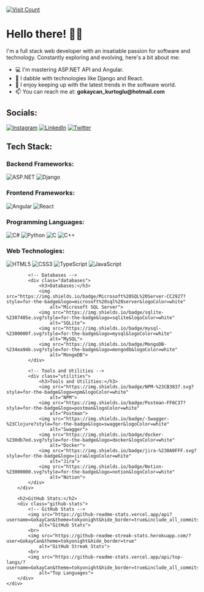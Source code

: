 <!DOCTYPE html>
<html lang="en">

<head>
    <meta charset="UTF-8">
    <meta name="viewport" content="width=device-width, initial-scale=1.0">
    <link rel="stylesheet" href="styles.css">
</head>

<body>
    <div class="container">
        <a href="https://visitcount.itsvg.in/api?id=GokayCan&icon=0&color=6">
            <img src="https://visitcount.itsvg.in/api?id=GokayCan&icon=0&color=6" alt="Visit Count">
        </a>
        <h1>Hello there! 👋🏼</h1>
        <p>I'm a full stack web developer with an insatiable passion for software and technology. Constantly exploring
            and evolving, here's a bit about me:</p>
        <ul>
            <li>💻 I'm mastering ASP.NET API and Angular.</li>
            <li>🌟 I dabble with technologies like Django and React.</li>
            <li>🚀 I enjoy keeping up with the latest trends in the software world.</li>
            <li>📫 You can reach me at: <strong>gokaycan_kurtoglu@hotmail.com</strong></li>
        </ul>
        <h2>Socials:</h2>
        <div class="socials">
            <a href="https://www.instagram.com/kurtoglu_gokaycan/"><img
                    src="https://img.shields.io/badge/Instagram-%23E4405F.svg?logo=Instagram&logoColor=white"
                    alt="Instagram"></a>
            <a href="https://linkedin.com/in/gokay-can-kurtoglu/"><img
                    src="https://img.shields.io/badge/LinkedIn-%230077B5.svg?logo=linkedin&logoColor=white"
                    alt="LinkedIn"></a>
            <a href="https://twitter.com/GkycanKurtoglu"><img
                    src="https://img.shields.io/badge/X-black.svg?logo=X&logoColor=white" alt="Twitter"></a>
        </div>
        <h2>Tech Stack:</h2>
        <div class="tech-stack">
            <!-- Backend Frameworks -->
            <div class="frameworks">
                <h3>Backend Frameworks:</h3>
                <img src="https://img.shields.io/badge/ASP.NET-%235C2D91.svg?style=for-the-badge&logo=.net&logoColor=white"
                    alt="ASP.NET">
                <img src="https://img.shields.io/badge/django-%23092E20.svg?style=for-the-badge&logo=django&logoColor=white"
                    alt="Django">
            </div>
            <!-- Frontend Frameworks -->
            <div class="frameworks">
                <h3>Frontend Frameworks:</h3>
                <img src="https://img.shields.io/badge/angular-%23DD0031.svg?style=for-the-badge&logo=angular&logoColor=white"
                    alt="Angular">
                <img src="https://img.shields.io/badge/react-%2320232a.svg?style=for-the-badge&logo=react&logoColor=%2361DAFB"
                    alt="React">
            </div>
            <!-- Programming Languages -->
            <div class="languages">
                <h3>Programming Languages:</h3>
                <img src="https://img.shields.io/badge/c%23-%23239120.svg?style=for-the-badge&logo=csharp&logoColor=white"
                    alt="C#">
                <img src="https://img.shields.io/badge/python-3670A0?style=for-the-badge&logo=python&logoColor=ffdd54"
                    alt="Python">
                <img src="https://img.shields.io/badge/c-%2300599C.svg?style=for-the-badge&logo=c&logoColor=white"
                    alt="C">
                <img src="https://img.shields.io/badge/c++-%2300599C.svg?style=for-the-badge&logo=c%2B%2B&logoColor=white"
                    alt="C++">
            </div>
            <!-- Web Technologies -->
            <div class="technologies">
                <h3>Web Technologies:</h3>
                <img src="https://img.shields.io/badge/html5-%23E34F26.svg?style=for-the-badge&logo=html5&logoColor=white"
                    alt="HTML5">
                <img src="https://img.shields.io/badge/css3-%231572B6.svg?style=for-the-badge&logo=css3&logoColor=white"
                    alt="CSS3">
                <img src="https://img.shields.io/badge/typescript-%23007ACC.svg?style=for-the-badge&logo=typescript&logoColor=white"
                    alt="TypeScript">
                <img src="https://img.shields.io/badge/javascript-%23323330.svg?style=for-the-badge&logo=javascript&logoColor=%23F7DF1E"
                    alt="JavaScript">
            </div>

            <!-- Databases -->
            <div class="databases">
                <h3>Databases:</h3>
                <img src="https://img.shields.io/badge/Microsoft%20SQL%20Server-CC2927?style=for-the-badge&logo=microsoft%20sql%20server&logoColor=white"
                    alt="Microsoft SQL Server">
                <img src="https://img.shields.io/badge/sqlite-%2307405e.svg?style=for-the-badge&logo=sqlite&logoColor=white"
                    alt="SQLite">
                <img src="https://img.shields.io/badge/mysql-%2300000f.svg?style=for-the-badge&logo=mysql&logoColor=white"
                    alt="MySQL">
                <img src="https://img.shields.io/badge/MongoDB-%234ea94b.svg?style=for-the-badge&logo=mongodb&logoColor=white"
                    alt="MongoDB">
            </div>

            <!-- Tools and Utilities -->
            <div class="utilities">
                <h3>Tools and Utilities:</h3>
                <img src="https://img.shields.io/badge/NPM-%23CB3837.svg?style=for-the-badge&logo=npm&logoColor=white"
                    alt="NPM">
                <img src="https://img.shields.io/badge/Postman-FF6C37?style=for-the-badge&logo=postman&logoColor=white"
                    alt="Postman">
                <img src="https://img.shields.io/badge/-Swagger-%23Clojure?style=for-the-badge&logo=swagger&logoColor=white"
                    alt="Swagger">
                <img src="https://img.shields.io/badge/docker-%230db7ed.svg?style=for-the-badge&logo=docker&logoColor=white"
                    alt="Docker">
                <img src="https://img.shields.io/badge/jira-%230A0FFF.svg?style=for-the-badge&logo=jira&logoColor=white"
                    alt="Jira">
                <img src="https://img.shields.io/badge/Notion-%23000000.svg?style=for-the-badge&logo=notion&logoColor=white"
                    alt="Notion">
            </div>
        </div>

        <h2>GitHub Stats:</h2>
        <div class="github-stats">
            <!-- GitHub Stats -->
            <img src="https://github-readme-stats.vercel.app/api?username=GokayCan&theme=tokyonight&hide_border=true&include_all_commits=true&count_private=true"
                alt="GitHub Stats">
            <br>
            <img src="https://github-readme-streak-stats.herokuapp.com/?user=GokayCan&theme=tokyonight&hide_border=true"
                alt="GitHub Streak Stats">
            <br>
            <img src="https://github-readme-stats.vercel.app/api/top-langs/?username=GokayCan&theme=tokyonight&hide_border=true&include_all_commits=true&count_private=true&layout=compact"
                alt="Top Languages">
        </div>
    </div>

</body>

</html>